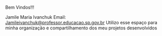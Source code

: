 Bem Vindos!!!

Jamile Maria Ivanchuk
Email: Jamileivanchuk@professor.educacao.sp.gov.br
Utilizo esse espaço para minha organização e compartilhamento dos meu projetos desenvolvidos
